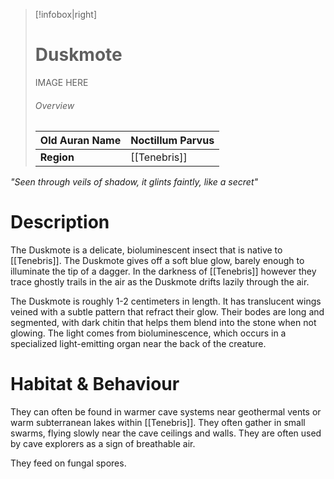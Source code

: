 > [!infobox|right]
> # Duskmote
> IMAGE HERE
> ###### Overview
> | **Old Auran Name** | Noctillum Parvus |
> | - | - |
> | **Region** | [[Tenebris]] |

*"Seen through veils of shadow, it glints faintly, like a secret"*
# Description
The Duskmote is a delicate, bioluminescent insect that is native to [[Tenebris]]. The Duskmote gives off a soft blue glow, barely enough to illuminate the tip of a dagger. In the darkness of [[Tenebris]] however they trace ghostly trails in the air as the Duskmote drifts lazily through the air.

The Duskmote is roughly 1-2 centimeters in length. It has translucent wings veined with a subtle pattern that refract their glow. Their bodes are long and segmented, with dark chitin that helps them blend into the stone when not glowing. The light comes from bioluminescence, which occurs in a specialized light-emitting organ near the back of the creature.
# Habitat & Behaviour
They can often be found in warmer cave systems near geothermal vents or warm subterranean lakes within [[Tenebris]]. They often gather in small swarms, flying slowly near the cave ceilings and walls. They are often used by cave explorers as a sign of breathable air.

They feed on fungal spores.
